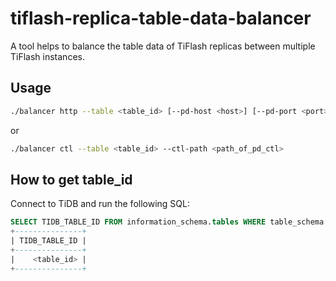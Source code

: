 # tiflash-replica-table-data-balancer

A tool helps to balance the table data of TiFlash replicas between multiple TiFlash instances.

## Usage

```bash
./balancer http --table <table_id> [--pd-host <host>] [--pd-port <port>] [--ssl-ca <ca>] [--ssl-cert <cert>] [--ssl-key <key>]
```

or

```bash
./balancer ctl --table <table_id> --ctl-path <path_of_pd_ctl>
```

## How to get table_id

Connect to TiDB and run the following SQL:

```sql
SELECT TIDB_TABLE_ID FROM information_schema.tables WHERE table_schema = '<database>' AND table_name = '<table>';
+---------------+
| TIDB_TABLE_ID |
+---------------+
|    <table_id> |
+---------------+
```
